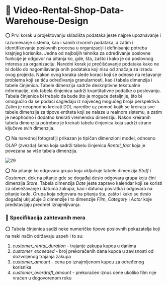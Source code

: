 # :pushpin: Video-Rental-Shop-Data-Warehouse-Design

 :o: Prvi korak u projektovanju skladišta podataka jeste najpre upoznavanje i razumevanje sistema, kao i samih izvornih podataka, a zatim i identifikovanje poslovnih procesa u organizaciji i definisanje potreba krajnjeg korisnika. Jedna od najboljih tehnika za određivanje poslovne funkcije je odgovor na pitanja ko, gde, šta, zašto i kako je od poslovnog interesa za organizaciju. Naredni korak je prečišćavanje podataka kako ne bi došlo do nagomilavanja onih podataka koji nisu od značaja za izradu ovog projekta. Nakon ovog koraka slede koraci koji se odnose na rešavanje problema koji se tiču određivanja granularnosti, kao i tabela dimenzija i tabele činjenica. Tabele dimenzija sadrže deskriptivne tekstualne informacije, dok tabela činjenica sadrži kvantitativne podatke o poslovanju. Tabela činjenica bi trebalo da bude što je moguće detaljnije, što bi omogućilo da se podaci sagledaju iz najvećeg mogućeg broja perspektiva. Zatim je neophodno kreirati DDL naredbe uz pomoć kojih se kreiraju sve tabele dimenzija za tipove entiteta koji se nalaze u realnom sistemu, a zatim je neophodno i dodatno kreirati vremensku dimenziju. Nakon kreiranih tabela dimenzija potrebno je kreirati tabelu činjenica koja sadrži strane ključeve svih dimenzija.
 
 :o: Na narednoj fotografiji prikazan je tipičan dimenzioni model, odnosno OLAP (zvezda) šema koja sadrži tabelu činjenica *Rental_fact* koja je povezana sa više tabela dimenzija.
 
 ![29](https://user-images.githubusercontent.com/61964257/145215981-f37aa6bd-002b-49a9-8f79-2f49b4cff847.PNG)
 
:o: Na pitanje ko odgovara grupa koja uključuje tabele dimenzija *Staff* i *Customer*, dok na pitanje gde se događaj desio odgovara grupa koju čini dimenzija *Store*. Tabela dimenzija *Date* jeste zapravo kalendar koji se koristi za obeležavanje i datuma zakupa, kao i datuma povratka i odgovara na pitanje kada. Grupa koja odgovara na pitanja šta, zašto i kako se desio događaj uključuje 3 dimenzije i to dimenzije *Film*, *Category* i *Actor* koje predstavljaju predmet iznajmljivanja.

### :red_circle: Specifikacija zahtevanih mera

:o: Tabela činjenica sadži neke numeričke tipove poslovnih pokazatelja koji na neki način održavaju uspeh i to su:
1. *customer_rental_duration* - trajanje zakupa kupca u danima
2. *customer_exceeded* - broj prekoračenih dana kupca u zavisnosti od dozvoljenog trajanja zakupa
3. *customer_amount* - cena po iznajmljenom kupcu za određenog korisnika
4. *customer_overdraft_amount* - prekoračen iznos cene ukoliko film nije vraćen u dogovorenom roku
 
 
 
